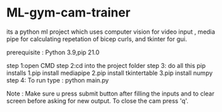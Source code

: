 # ML-gym-cam-trainer
its a python ml project which uses computer vision for video input , media pipe for calculating repetation of bicep curls, and tkinter for gui.


prerequisite :  Python 3.9,pip 21.0   

step 1:open CMD
step 2:cd into the project folder
step 3:  do all this pip installs
         1.pip install mediapipe
         2.pip install tkintertable
         3.pip install numpy
step 4: To run type : python main.py

Note : Make sure u press submit button after filling the inputs and to clear screen before asking for new output.
       To close the cam press 'q'. 

